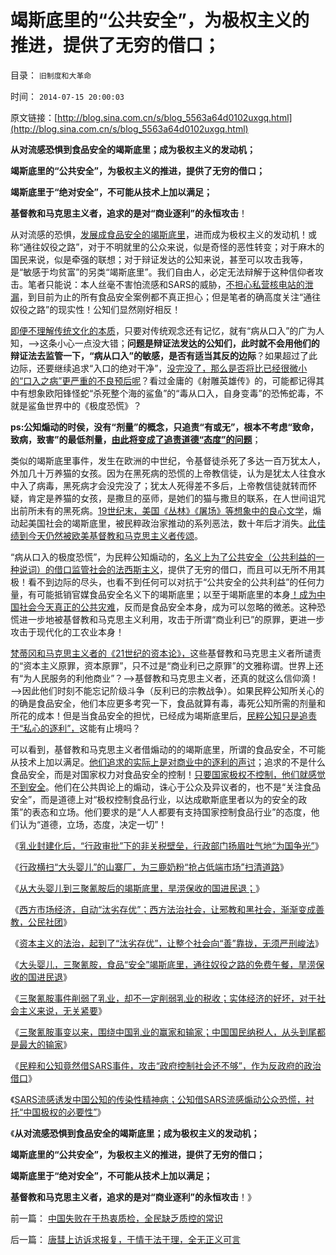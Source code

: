 # 竭斯底里的“公共安全”，为极权主义的推进，提供了无穷的借口；

目录： `旧制度和大革命` 

时间： `2014-07-15 20:00:03` 

原文链接：[http://blog.sina.com.cn/s/blog_5563a64d0102uxgq.html](http://blog.sina.com.cn/s/blog_5563a64d0102uxgq.html)

**从对流感恐惧到食品安全的竭斯底里；成为极权主义的发动机；**

**竭斯底里的“公共安全”，为极权主义的推进，提供了无穷的借口；**

**竭斯底里于“绝对安全”，不可能从技术上加以满足；**

**基督教和马克思主义者，追求的是对“商业逐利”的永恒攻击**！

从对流感的恐惧，[发展成食品安全的竭斯底里](../../../2014/7/9/SARS流感诱发中国公知的传染性精神病.md)，进而成为极权主义的发动机！或称“通往奴役之路”，对于不明就里的公众来说，似是奇怪的恶性转变；对于麻木的国民来说，似是牵强的联想；对于辩证发达的公知来说，甚至可以攻击我等，是“敏感于均贫富”的另类“竭斯底里”。我们自由人，必定无法辩解于这种信仰者攻击。笔者只能说：本人丝毫不害怕流感和SARS的威胁，[不担心私营核电站的泄漏](../../../2011/3/20/日本有灾难，没有核危机.md)，到目前为止的所有食品安全案例都不真正担心；但是笔者的确高度关注“通往奴役之路”的现实性！公知们显然刚好相反！

[即便不理解传统文化的本质](../../../2011/1/8/当“居安思危”成为陋习.md)，只要对传统观念还有记忆，就有“病从口入”的广为人知，——>这条小心一点没大错；**问题是辩证法发达的公知们，此时就不会用他们的辩证法去监管一下，“病从口入”的敏感，是否有适当其反的边际**？如果超过了此边际，还要继续追求“入口的绝对干净”，[没完没了，那么是否将比已经很微小的“口入之病”更严重的不良预后呢](../../../2009/11/28/危机管理有成本边界，不值得“不惜一切代价避免危机”.md)？看过金庸的《射雕英雄传》的，可能都记得其中有想象欧阳锋怪蛇“杀死整个海的鲨鱼”的“毒从口入，自身变毒”的恐怖蛇毒，不就是鲨鱼世界中的《极度恐慌》？

**ps:公知煽动的时侯，没有“剂量”的概念，只追责“有或无”，根本不考虑“致命，致病，致害”的最低剂量，[由此将变成了追责道德“态度”的问题](../../../2012/4/18/“毒”胶囊还没有毒到害人的程度.md)**；

类似的竭斯底里事件，发生在欧洲的中世纪，令基督徒杀死了多达一百万犹太人，外加几十万养猫的女孩。因为在黑死病的恐慌的上帝教信徒，认为是犹太人往食水中入了病毒，黑死病才会没完没了；犹太人死得差不多后，上帝教信徒就转而怀疑，肯定是养猫的女孩，是撒旦的巫师，是她们的猫与撒旦的联系，在人世间诅咒出前所未有的黑死病。[19世纪末，美国《丛林》《屠场》等想象中的良心文学](../../../2014/6/23/中国公知和西方左派的愚昧、反动、落后，及他们的作品.md)，煽动起美国社会的竭斯底里，被民粹政治家推动的系列恶法，数十年后才消失。[此佳绩到今天仍然被欧美基督教和马克思主义者传颂](../../../2014/1/4/资本的定义，暴露马克思主张“白吃白喝，严惩工商”.md)。

“病从口入的极度恐慌”，为民粹公知煽动的，[名义上为了公共安全（公共利益的一种说词）的借口监管社会的法西斯主义](../../../2014/5/4/民粹抵制任何契约！民粹诉求与自已无关，也与任何约法无关.md)，提供了无穷的借口，而且可以无所不用其极！看不到边际的尽头，也看不到任何可以对抗于“公共安全的公共利益”的任何力量，有可能抵销官媒食品安全名义下的竭斯底里；以至于竭斯底里的本身[！成为中国社会今天真正的公共灾难](../../../2011/6/18/食品安全无端恐慌是社会最大危机.md)，反而是食品安全本身，成为可以忽略的微恙。这种恐慌进一步地被基督教和马克思主义利用，攻击于所谓“商业利已”的原罪，更进一步攻击于现代化的工农业本身！

[梵蒂冈和马克思主义者的《21世纪的资本论》，](../../../2014/1/21/基督教在全世界都是相当左倾的群体，梵蒂冈的马克思主义宣言.md)这些基督教和马克思主义者所谴责的“资本主义原罪，资本原罪”，只不过是“商业利已之原罪”的文雅称谓。世界上还有“为人民服务的利他商业”？——>基督教和马克思主义者，还真的就这么信仰滴！——>因此他们时刻不能忘记阶级斗争（反利已的宗教战争）。如果民粹公知所关心的的确是食品安全，他们本应更多考究一下，食品就算有毒，毒死公知所需的剂量和所花的成本！但是当食品安全的担忧，已经成为竭斯底里后，[民粹公知只是追责于“私心的逐利”，](../../../2009/11/9/“资本逐利”是人类行为第三个次级需求本能.md)这能有止境吗？

可以看到，基督教和马克思主义者借煽动的的竭斯底里，所谓的食品安全，不可能从技术上加以满足。[他们追求的实际上是对商业中的逐利的声讨](../../../2012/12/23/食品安全的竭斯底里不是“被洗脑”.md)；追求的不是什么食品安全，而是对国家权力对食品安全的控制！[只要国家极权不控制，他们就感觉不到安全](../../../2014/7/12/有侵略基因的没能力，有能力的没有侵略的基因.md)。他们在公共舆论上的煽动，诛心于公众及异议者的，也不是“关注食品安全”，而是道德上对“极权控制食品行业，以达成歇斯底里者以为的安全的政策”的表态和立场。他们要求的是“人人都要有支持国家控制食品行业”的态度，他们认为“道德，立场，态度，决定一切”！

《[乳业封建化后，“行政审批”下的非关税壁垒，行政部门扬眉吐气地“为国争光”](../../../2014/6/22/俺国乳业全面封建化后，一系列“为国争光”的逻辑后果.md)》

《[行政横扫“大头婴儿”的山寨厂，为三鹿奶粉“抢占低端市场”扫清道路](../../../2014/6/23/从大头婴儿到三聚氰胺，俺国乳业封建化的前奏；.md)》

《[从大头婴儿到三聚氰胺后的竭斯底里，旱涝保收的国进民退；](../../../2014/6/24/“监管”推动了从大头婴儿到三聚氰胺的国进民退，及惨案.md)》

《[西方市场经济，自动“汰劣存优”；西方法治社会，让邪教和黑社会，渐渐变成善教，公民社团](../../../2014/6/25/为什么“洋人命贵，国民命贱”，必须“宁与洋人，勿与家奴”？.md)》

《[资本主义的法治，起到了“汰劣存优”，让整个社会向“善”靠拢，无须严刑峻法](../../../2014/6/26/资本主义的“逐利”缔造了空前善德的公民社会.md)》

《[大头婴儿，三聚氰胺，食品“安全”竭斯底里，通往奴役之路的免费午餐，旱涝保收的国进民退](../../../2014/6/28/损人不利已的愚民，损民不利已的公知，肥水不外流的国企.md)》

《[三聚氰胺事件削弱了乳业，却不一定削弱乳业的税收；实体经济的好坏，对于社会主义来说，无关紧要](../../../2014/6/30/三聚氰胺事变的好处，坏处，无所谓，及不同的衡量标准.md)》

《[三聚氰胺事变以来，围绕中国乳业的赢家和输家；中国国民纳税人，从头到尾都是最大的输家](../../../2014/7/2/三聚氰胺事变以来，围绕中国乳业的赢家和输家；.md)》

《[民粹和公知竟然借SARS事件，攻击“政府控制社会还不够”，作为反政府的政治借口](../../../2014/7/5/俺国民粹推动的国进民退，兼谈SARS事变后的竭斯底里.md)》

《[SARS流感诱发中国公知的传染性精神病；公知借SARS流感煽动公众恐慌，衬托“中国极权的必要性”](../../../2014/7/9/SARS流感诱发中国公知的传染性精神病.md)》

《**从对流感恐惧到食品安全的竭斯底里；成为极权主义的发动机；**

**竭斯底里的“公共安全”，为极权主义的推进，提供了无穷的借口；**

**竭斯底里于“绝对安全”，不可能从技术上加以满足；**

**基督教和马克思主义者，追求的是对“商业逐利”的永恒攻击**！》

前一篇： [中国失败在于热衷质检，全民缺乏质控的常识](../../../2014/7/15/中国失败在于热衷质检，全民缺乏质控的常识.md)

后一篇： [唐彗上访诉求报复，于情于法于理，全无正义可言](../../../2014/7/15/唐彗上访诉求报复，于情于法于理，全无正义可言.md)

